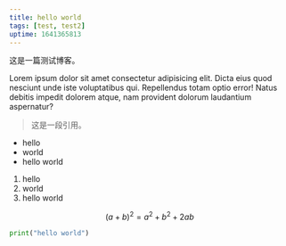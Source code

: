 ```yaml
---
title: hello world
tags: [test, test2]
uptime: 1641365813
---
```


这是一篇测试博客。

Lorem ipsum dolor sit amet consectetur adipisicing elit. Dicta eius quod nesciunt unde iste voluptatibus qui. Repellendus totam optio error! Natus debitis impedit dolorem atque, nam provident dolorum laudantium aspernatur?

> 这是一段引用。

- hello
- world
- hello world

1. hello
2. world
3. hello world

$$
(a+b)^2=a^2+b^2+2ab
$$

```python
print("hello world")
```
